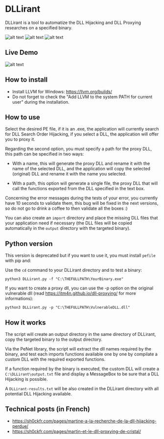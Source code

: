 # DLLirant

DLLirant is a tool to automatize the DLL Hijacking and DLL Proxying researches on a specified binary.

![alt text](https://raw.githubusercontent.com/Sh0ckFR/DLLirant/main/screenshot.png)
![alt text](https://raw.githubusercontent.com/Sh0ckFR/DLLirant/main/screenshot2.png)
![alt text](https://raw.githubusercontent.com/Sh0ckFR/DLLirant/main/screenshot3.png)

## Live Demo

![alt text](https://raw.githubusercontent.com/Sh0ckFR/DLLirant/main/live.gif)

## How to install

* Install LLVM for Windows: https://llvm.org/builds/
* Do not forget to check the "Add LLVM to the system PATH for current user" during the installation.

## How to use

Select the desired PE file, if it is an .exe, the application will currently search for DLL Search Order Hijacking, if you select a DLL, the application will offer you to proxy it.

Regarding the second option, you must specify a path for the proxy DLL, this path can be specified in two ways:

* With a name, this will generate the proxy DLL and rename it with the name of the selected DLL, and the application will copy the selected (original) DLL and rename it with the name you selected.

* With a path, this option will generate a single file, the proxy DLL that will call the functions exported from the DLL specified in the text box.

Concerning the error messages during the tests of your error, you currently have 10 seconds to validate them, this bug will be fixed in the next versions, so do not go to drink a coffee to then validate all the boxes :)

You can also create an `import` directory and place the missing DLL files that your application need if necessary (the DLL files will be copied automatically in the `output` directory with the targeted binary).

## Python version

This version is deprecated but if you want to use it, you must install `pefile` with pip and:

Use the `cd` command to your DLLirant directory and to test a binary:

```
python3 DLLirant.py -f "C:\THEFULLPATH\YourBinary.exe"
```

If you want to create a proxy dll, you can use the -p option on the original vulnerable dll (read https://itm4n.github.io/dll-proxying/ for more informations):

```
python3 DLLirant.py -p "C:\THEFULLPATH\VulnerableDLL.dll"
```

## How it works

The script will create an output directory in the same directory of DLLirant, copy the targeted binary to the output directory.

Via the PeNet library, the script will extract the dll names required by the binary, and test each imports functions available one by one by compilate a custom DLL with the required exported functions.

If a function required by the binary is executed, the custom DLL will create a `C:\DLLirant\output.txt` file and display a MessageBox to be sure that a DLL Hijacking is possible.

A `DLLirant-results.txt` will be also created in the DLLirant directory with all potential DLL Hijacking available.

## Technical posts (in French)

* https://sh0ckfr.com/pages/martine-a-la-recherche-de-la-dll-hijacking-perdue/
* https://sh0ckfr.com/pages/martin-et-le-dll-proxying-de-cristal/

